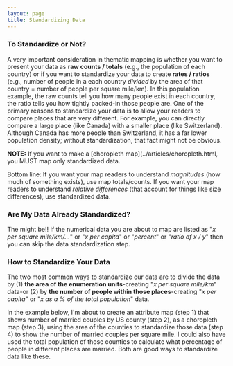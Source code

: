 ```yaml
---
layout: page
title: Standardizing Data
---
```


### To Standardize or Not?

A very important consideration in thematic mapping is whether you want to present your data as **raw counts / totals** (e.g., the population of each country) or if you want to standardize your data to create **rates / ratios** (e.g., number of people in a each country _divided_ by the area of that country = number of people per square mile/km). In this population example, the raw counts tell you how many people exist in each country, the ratio tells you how tightly packed-in those people are. One of the primary reasons to standardize your data is to allow your readers to compare places that are very different. For example, you can directly compare a large place (like Canada) with a smaller place (like Switzerland). Although Canada has more people than Switzerland, it has a far lower population density; without standardization, that fact might not be obvious.

**NOTE:** If you want to make a [choropleth map](../articles/choropleth.html, you MUST map only standardized data.

Bottom line: If you want your map readers to understand _magnitudes_ (how much of something exists), use map totals/counts. If you want your map readers to understand _relative differences_ (that account for things like size differences), use standardized data.

### Are My Data Already Standardized?

The might be!! If the numerical data you are about to map are listed as "_x per square mile/km/..._" or "_x per capita_" or "_percent_" or "_ratio of x / y_" then you can skip the data standardization step.

### How to Standardize Your Data
The two most common ways to standardize our data are to divide the data by (1) **the area of the enumeration units**-creating "_x per square mile/km_" data-or (2) by **the number of people within those places**-creating "_x per capita_" or "_x as a % of the total population_" data.

In the example below, I'm about to create an attribute map (step 1) that shows number of married couples by US county (step 2), as a choropleth map (step 3), using the area of the counties to standardize those data (step 4) to show the number of married couples per square mile. I could also have used the total population of those counties to calculate what percentage of people in different places are married. Both are good ways to standardize data like these.